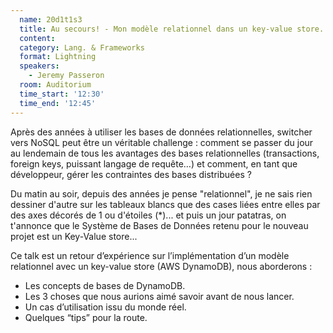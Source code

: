 ```yaml
---
  name: 20d1t1s3
  title: Au secours! - Mon modèle relationnel dans un key-value store. 
  content:
  category: Lang. & Frameworks
  format: Lightning
  speakers: 
    - Jeremy Passeron
  room: Auditorium
  time_start: '12:30'
  time_end: '12:45'
---
```

Après des années à utiliser les bases de données relationnelles, switcher vers NoSQL peut être un véritable challenge : comment se passer du jour au lendemain de tous les avantages des bases relationnelles (transactions, foreign keys, puissant langage de requête…) et comment, en tant que développeur, gérer les contraintes des bases distribuées ?

Du matin au soir, depuis des années je pense "relationnel", je ne sais rien dessiner d'autre sur les tableaux blancs que des cases liées entre elles par des axes décorés de 1 ou d'étoiles (*)... et puis un jour patatras, on t'annonce que le Système de Bases de Données retenu pour le nouveau projet est un Key-Value store...

Ce talk est un retour d’expérience sur l’implémentation d’un modèle relationnel avec un key-value store (AWS DynamoDB), nous aborderons :
- Les concepts de bases de DynamoDB.
- Les 3 choses que nous aurions aimé savoir avant de nous lancer.
- Un cas d’utilisation issu du monde réel.
- Quelques “tips” pour la route.


